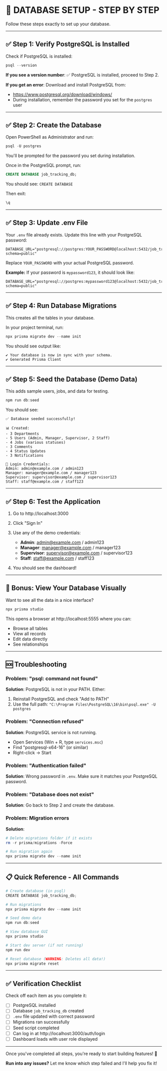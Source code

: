 # 🚀 DATABASE SETUP - STEP BY STEP

Follow these steps exactly to set up your database.

---

## ✅ Step 1: Verify PostgreSQL is Installed

Check if PostgreSQL is installed:

```powershell
psql --version
```

**If you see a version number**: ✅ PostgreSQL is installed, proceed to Step 2.

**If you get an error**: Download and install PostgreSQL from:
- https://www.postgresql.org/download/windows/
- During installation, remember the password you set for the `postgres` user

---

## ✅ Step 2: Create the Database

Open PowerShell as Administrator and run:

```powershell
psql -U postgres
```

You'll be prompted for the password you set during installation.

Once in the PostgreSQL prompt, run:

```sql
CREATE DATABASE job_tracking_db;
```

You should see: `CREATE DATABASE`

Then exit:
```sql
\q
```

---

## ✅ Step 3: Update .env File

Your `.env` file already exists. Update this line with your PostgreSQL password:

```env
DATABASE_URL="postgresql://postgres:YOUR_PASSWORD@localhost:5432/job_tracking_db?schema=public"
```

Replace `YOUR_PASSWORD` with your actual PostgreSQL password.

**Example:**
If your password is `mypassword123`, it should look like:
```env
DATABASE_URL="postgresql://postgres:mypassword123@localhost:5432/job_tracking_db?schema=public"
```

---

## ✅ Step 4: Run Database Migrations

This creates all the tables in your database.

In your project terminal, run:

```powershell
npx prisma migrate dev --name init
```

You should see output like:
```
✔ Your database is now in sync with your schema.
✔ Generated Prisma Client
```

---

## ✅ Step 5: Seed the Database (Demo Data)

This adds sample users, jobs, and data for testing.

```powershell
npm run db:seed
```

You should see:
```
✅ Database seeded successfully!

📊 Created:
- 3 Departments
- 5 Users (Admin, Manager, Supervisor, 2 Staff)
- 4 Jobs (various statuses)
- 3 Comments
- 4 Status Updates
- 3 Notifications

🔐 Login Credentials:
Admin: admin@example.com / admin123
Manager: manager@example.com / manager123
Supervisor: supervisor@example.com / supervisor123
Staff: staff@example.com / staff123
```

---

## ✅ Step 6: Test the Application

1. Go to http://localhost:3000
2. Click "Sign In"
3. Use any of the demo credentials:
   - **Admin**: admin@example.com / admin123
   - **Manager**: manager@example.com / manager123
   - **Supervisor**: supervisor@example.com / supervisor123
   - **Staff**: staff@example.com / staff123

4. You should see the dashboard!

---

## 🎨 Bonus: View Your Database Visually

Want to see all the data in a nice interface?

```powershell
npx prisma studio
```

This opens a browser at http://localhost:5555 where you can:
- Browse all tables
- View all records
- Edit data directly
- See relationships

---

## 🆘 Troubleshooting

### Problem: "psql: command not found"
**Solution**: PostgreSQL is not in your PATH. Either:
1. Reinstall PostgreSQL and check "Add to PATH"
2. Use the full path: `"C:\Program Files\PostgreSQL\16\bin\psql.exe" -U postgres`

### Problem: "Connection refused"
**Solution**: PostgreSQL service is not running.
- Open Services (Win + R, type `services.msc`)
- Find "postgresql-x64-16" (or similar)
- Right-click → Start

### Problem: "Authentication failed"
**Solution**: Wrong password in `.env`. Make sure it matches your PostgreSQL password.

### Problem: "Database does not exist"
**Solution**: Go back to Step 2 and create the database.

### Problem: Migration errors
**Solution**: 
```powershell
# Delete migrations folder if it exists
rm -r prisma/migrations -Force

# Run migration again
npx prisma migrate dev --name init
```

---

## 📋 Quick Reference - All Commands

```powershell
# Create database (in psql)
CREATE DATABASE job_tracking_db;

# Run migrations
npx prisma migrate dev --name init

# Seed demo data
npm run db:seed

# View database GUI
npx prisma studio

# Start dev server (if not running)
npm run dev

# Reset database (WARNING: Deletes all data!)
npx prisma migrate reset
```

---

## ✅ Verification Checklist

Check off each item as you complete it:

- [ ] PostgreSQL installed
- [ ] Database `job_tracking_db` created
- [ ] `.env` file updated with correct password
- [ ] Migrations ran successfully
- [ ] Seed script completed
- [ ] Can log in at http://localhost:3000/auth/login
- [ ] Dashboard loads with user role displayed

---

Once you've completed all steps, you're ready to start building features! 🎉

**Run into any issues?** Let me know which step failed and I'll help you fix it!
